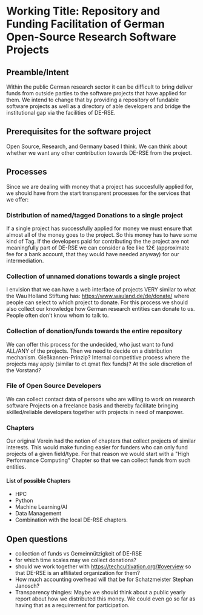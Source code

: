 # Working Title: Repository and Funding Facilitation of German Open-Source Research Software Projects

## Preamble/Intent
Within the public German research sector it can be difficult to bring deliver funds from outside
parties to the software projects that have applied for them.
We intend to change that by providing a repository of fundable software projects
as well as a directory of able developers and bridge the institutional gap via 
the facilities of DE-RSE.

## Prerequisites for the software project
Open Source, Research, and Germany based I think. We can think about whether we want any other contribution towards DE-RSE from the project.

## Processes
Since we are dealing with money that a project has succesfully applied for, we should have from the start transparent
processes for the services that we offer:
### Distribution of named/tagged Donations to a single project
If a single project has successfully applied for money we must ensure that almost all of the money
goes to the project. So this money has to have some kind of Tag.
If the developers paid for contributing the the project are not meaningfully part of DE-RSE we can consider
a fee like 12€ (approximate fee for a bank account, that they would have needed anyway) for our intermediation.

### Collection of unnamed donations towards a single project
I envision that we can have a web interface of projects VERY similar to what the Wau Holland Stiftung has:
https://www.wauland.de/de/donate/
where people can select to which project to donate.
For this process we should also collect our knowledge how German research entities can donate 
to us. People often don't know whom to talk to.

### Collection of donation/funds towards the entire repository
We can offer this process for the undecided, who just want to fund ALL/ANY of the projects.
Then we need to decide on a distribution mechanism.
Gießkannen-Prinzip? Internal competitive process where the projects may apply (similar to ct.qmat flex funds)?
At the sole discretion of the Vorstand?

### File of Open Source Developers
We can collect contact data of persons who are willing to work on research software Projects on
a freelance basis and thereby facilitate bringing skilled/reliable developers together with projects in need of
manpower.

### Chapters
Our original Verein had the notion of chapters that collect projects of similar interests.
This would make funding easier for funders who can only fund projects of a given field/type.
For that reason we would start with a "High Performance Computing" Chapter so that we can collect funds 
from such entities.

#### List of possible Chapters
- HPC
- Python
- Machine Learning/AI
- Data Management 
- Combination with the local DE-RSE chapters.

## Open questions
- collection of funds vs Gemeinnützigkeit of DE-RSE
- for which time scales may we collect donations?
- should we work together with https://techcultivation.org/#overview so that DE-RSE is an affiliated organization for them?
- How much accounting overhead will that be for Schatzmeister Stephan Janosch?
- Transparency thingies: Maybe we should think about a public yearly report about how we distributed this money. We could even go so far as having that as a requirement for participation.
